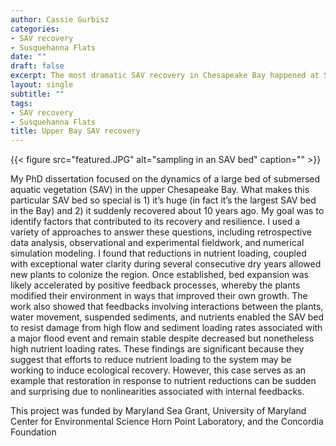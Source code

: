 ```yaml
---
author: Cassie Gurbisz
categories:
- SAV recovery
- Susquehanna Flats
date: ""
draft: false
excerpt: The most dramatic SAV recovery in Chesapeake Bay happened at Susquehanna Flats, where bay grass coverage increased by dozens of square kilometers in just a few years. What could have prompted the resurgence?
layout: single
subtitle: ""
tags:
- SAV recovery
- Susquehanna Flats
title: Upper Bay SAV recovery
---
```


{{< figure src="featured.JPG" alt="sampling in an SAV bed" caption="" >}}

My PhD dissertation focused on the dynamics of a large bed of submersed aquatic vegetation (SAV) in the upper Chesapeake Bay. What makes this particular SAV bed so special is 1) it’s huge (in fact it’s the largest SAV bed in the Bay) and 2) it suddenly recovered about 10 years ago. My goal was to identify factors that contributed to its recovery and resilience. I used a variety of approaches to answer these questions, including retrospective data analysis, observational and experimental fieldwork, and numerical simulation modeling. I found that reductions in nutrient loading, coupled with exceptional water clarity during several consecutive dry years allowed new plants to colonize the region. Once established, bed expansion was likely accelerated by positive feedback processes, whereby the plants modified their environment in ways that improved their own growth. The work also showed that feedbacks involving interactions between the plants, water movement, suspended sediments, and nutrients enabled the SAV bed to resist damage from high flow and sediment loading rates associated with a major flood event and remain stable despite decreased but nonetheless high nutrient loading rates. These findings are significant because they suggest that efforts to reduce nutrient loading to the system may be working to induce ecological recovery. However, this case serves as an example that restoration in response to nutrient reductions can be sudden and surprising due to nonlinearities associated with internal feedbacks.

This project was funded by Maryland Sea Grant, University of Maryland Center for Environmental Science Horn Point Laboratory, and the Concordia Foundation